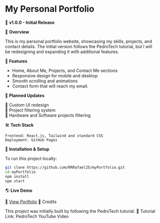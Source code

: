# **My Personal Portfolio**

🚀 **v1.0.0 - Initial Release**

🔹 **Overview**

This is my personal portfolio website, showcasing my skills, projects, and contact details. The initial version follows the PedroTech tutorial, but I will be redesigning and expanding it with additional features.

📌 **Features**

- Home, About Me, Projects, and Contact Me sections  
- Responsive design for mobile and desktop  
- Smooth scrolling and animations  
- Contact form that will reach my email.

📅 **Planned Updates**

🔹 Custom UI redesign   
🔹 Project filtering system  
🔹 Hardware and Software projects filtering 

🛠️ **Tech Stack**

    Frontend: React.js, Tailwind and standard CSS  
    Deployment: GitHub Pages

🚀 **Installation & Setup**

To run this project locally:

```bash
git clone https://github.com/RRRafael25/myPortfolio.git  
cd myPortfolio  
npm install  
npm start
```

🌎 **Live Demo**

🔗 [View Portfolio](https://RRRafael25.github.io/myPortfolio)
📜 Credits

This project was initially built by following the PedroTech tutorial.
🎥 Tutorial Link: PedroTech YouTube Video

